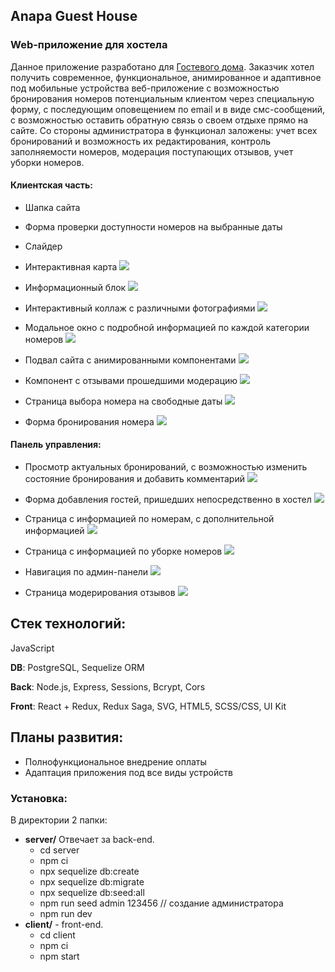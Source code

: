 ## Anapa Guest House
### Web-приложение для хостела

Данное приложение разработано для [Гостевого дома](https://vk.com/gostevoy_dom_b). Заказчик хотел получить современное, функциональное, анимированное и адаптивное под мобильные устройства веб-приложение с возможностью бронирования номеров потенциальным клиентом через специальную форму, с последующим оповещением по email и в виде смс-сообщений, с возможностью оставить обратную связь о своем отдыхе прямо на сайте. Со стороны администратора в функционал заложены: учет всех бронирований и возможность их редактирования, контроль заполняемости номеров, модерация поступающих отзывов, учет уборки номеров.

#### Клиентская часть:
- Шапка сайта
- Форма проверки доступности номеров на выбранные даты
- Слайдер
- Интерактивная карта 
![](/readme/header_booking_map.png)

- Информационный блок
![](/readme/info_why.png)

- Интерактивный коллаж с различными фотографиями
![](/readme/photo.png)

- Модальное окно с подробной информацией по каждой категории номеров
![](/readme/modal.png)

- Подвал сайта с анимированными компонентами
![](/readme/footer.png)

- Компонент с отзывами прошедшими модерацию
![](/readme/reviews.png)

- Страница выбора номера на свободные даты
![](/readme/search.png)

- Форма бронирования номера
![](/readme/boocking_form.png)

#### Панель управления:
- Просмотр актуальных бронирований, с возможностью изменить состояние бронирования и добавить комментарий
![](/readme/admin_main_page.png)

- Форма добавления гостей, пришедших непосредственно в хостел
![](/readme/admin_form.png)

- Cтраница с информацией по номерам, с дополнительной информацией
![](/readme/rooms.png)

- Cтраница с информацией по уборке номеров
![](/readme/cleaning.png)

- Навигация по админ-панели
![](/readme/navigation.png)

- Cтраница модерирования отзывов
![](/readme/admin_review.png)

## Стек технологий:
JavaScript

**DB**: PostgreSQL, Sequelize ORM

**Back**: Node.js, Express, Sessions, Bcrypt, Cors

**Front**: React + Redux, Redux Saga, SVG, HTML5, SCSS/CSS, UI Kit


## Планы развития:
* Полнофункциональное внедрение оплаты
* Адаптация приложения под все виды устройств

### Установка:
В директории 2 папки:
* **server/** Отвечает за back-end. 
   * cd server
   * npm ci
   * npx sequelize db:create
   * npx sequelize db:migrate
   * npx sequelize db:seed:all
   * npm run seed admin 123456 // создание администратора
   * npm run dev
* **client/** - front-end. 
   * cd client 
   * npm ci
   * npm start
